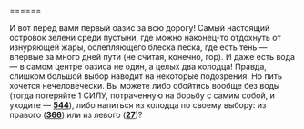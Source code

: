 ======

И вот перед вами первый оазис за всю дорогу! Самый настоящий островок зелени среди пустыни, где можно наконец-то отдохнуть от изнуряющей жары, ослепляющего блеска песка, где есть тень — впервые за много дней пути (не считая, конечно, гор). И даже есть вода — в самом центре оазиса не один, а целых два колодца! Правда, слишком большой выбор наводит на некоторые подозрения. Но пить хочется нечеловечески. Вы можете либо обойтись вообще без воды (тогда потеряйте 1 СИЛУ, потраченную на борьбу с самим собой, и уходите — [**544**](#n_544)), либо напиться из колодца по своему выбору: из правого ([**366**](#n_366)) или из левого ([**27**](#n_27))?

